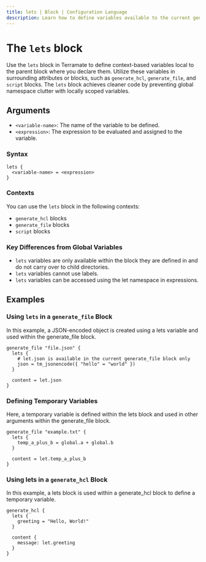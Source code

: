 ```yaml
---
title: lets | Block | Configuration Language
description: Learn how to define variables available to the current generate_hcl block only using the lets block.
---
```


# The `lets` block

Use the `lets` block in Terramate to define context-based variables local to the parent block where you declare them.
Utilize these variables in surrounding attributes or blocks, such as `generate_hcl`, `generate_file`, and `script` blocks.
The `lets` block achieves cleaner code by preventing global namespace clutter with locally scoped variables.

## Arguments

- `<variable-name>`: The name of the variable to be defined.
- `<expression>`: The expression to be evaluated and assigned to the variable.

### Syntax

```hcl
lets {
  <variable-name> = <expression>
}
```
### Contexts

You can use the `lets` block in the following contexts:
- `generate_hcl` blocks
- `generate_file` blocks
- `script` blocks

### Key Differences from Global Variables

- `lets` variables are only available within the block they are defined in and do not carry over to child directories.
- `lets` variables cannot use labels.
- `lets` variables can be accessed using the let namespace in expressions.

## Examples

### Using `lets` in a `generate_file` Block

In this example, a JSON-encoded object is created using a lets variable and used within the generate_file block.

```hcl
generate_file "file.json" {
  lets {
    # let.json is available in the current generate_file block only
    json = tm_jsonencode({ "hello" = "world" })
  }

  content = let.json
}
```
### Defining Temporary Variables

Here, a temporary variable is defined within the lets block and used in other arguments within the generate_file block.

```hcl
generate_file "example.txt" {
  lets {
    temp_a_plus_b = global.a + global.b
  }

  content = let.temp_a_plus_b
}
```
### Using lets in a `generate_hcl` Block

In this example, a lets block is used within a generate_hcl block to define a temporary variable.

```hcl
generate_hcl {
  lets {
    greeting = "Hello, World!"
  }

  content {
    message: let.greeting
  }
}
```
